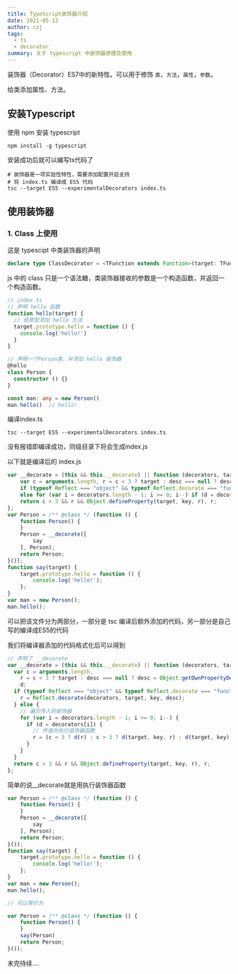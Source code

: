 ```yaml
---
title: TypeScript装饰器介绍
date: 2021-05-12
author: czj
tags:
  - ts
  - decorator
summary: 关于 typescript 中装饰器原理及使用
---
```


装饰器（Decorator）ES7中的新特性。可以用于修饰 `类`，`方法`，`属性`，`参数`。

给类添加属性、方法。



## 安装Typescript

使用 npm 安装 typescript

```shell
npm install -g typescript
```

安装成功后就可以编写ts代码了

```shell
# 装饰器是一项实验性特性，需要添加配置开启支持
# 将 index.ts 编译成 ES5 代码
tsc --target ES5 --experimentalDecorators index.ts
```



## 使用装饰器

### 1. Class 上使用

这是 typescipt 中类装饰器的声明

```typescript
declare type ClassDecorator = <TFunction extends Function>(target: TFunction) => TFunction | void;
```

js 中的 class 只是一个语法糖，类装饰器接收的参数是一个构造函数，并返回一个构造函数。

```typescript
// index.ts
// 声明 hello 函数
function hello(target) {
  // 给原型添加 hello 方法  
  target.prototype.hello = function () {
    console.log('hello!')
  }
}

// 声明一个Person类，并添加 hello 装饰器
@hello
class Person {
  constructor () {}
}

const man: any = new Person()
man.hello()  // hello!
```

编译index.ts

```shell
tsc --target ES5 --experimentalDecorators index.ts
```

没有报错即编译成功，同级目录下将会生成index.js



以下就是编译后的 index.js

```js
var __decorate = (this && this.__decorate) || function (decorators, target, key, desc) {
    var c = arguments.length, r = c < 3 ? target : desc === null ? desc = Object.getOwnPropertyDescriptor(target, key) : desc, d;
    if (typeof Reflect === "object" && typeof Reflect.decorate === "function") r = Reflect.decorate(decorators, target, key, desc);
    else for (var i = decorators.length - 1; i >= 0; i--) if (d = decorators[i]) r = (c < 3 ? d(r) : c > 3 ? d(target, key, r) : d(target, key)) || r;
    return c > 3 && r && Object.defineProperty(target, key, r), r;
};
var Person = /** @class */ (function () {
    function Person() {
    }
    Person = __decorate([
        say
    ], Person);
    return Person;
}());
function say(target) {
    target.prototype.hello = function () {
        console.log('hello!');
    };
}
var man = new Person();
man.hello();

```

可以把该文件分为两部分，一部分是 tsc 编译后额外添加的代码，另一部分是自己写的编译成ES5的代码

我们将编译器添加的代码格式化后可以得到

```js
// 声明了 __decorate
var __decorate = (this && this.__decorate) || function (decorators, target, key, desc) {
  var c = arguments.length,
    r = c < 3 ? target : desc === null ? desc = Object.getOwnPropertyDescriptor(target, key) : desc,
    d;
  if (typeof Reflect === "object" && typeof Reflect.decorate === "function") {
    r = Reflect.decorate(decorators, target, key, desc);
  } else {
    // 遍历传入的装饰器
    for (var i = decorators.length - 1; i >= 0; i--) {
      if (d = decorators[i]) {
        // 传值并执行装饰器函数
        r = (c < 3 ? d(r) : c > 3 ? d(target, key, r) : d(target, key)) || r;
      }
    }
  }
  return c > 3 && r && Object.defineProperty(target, key, r), r;
};
```

简单的说__decorate就是用执行装饰器函数

```js
var Person = /** @class */ (function () {
    function Person() {
    }
    Person = __decorate([
        say
    ], Person);
    return Person;
}());
function say(target) {
    target.prototype.hello = function () {
        console.log('hello!');
    };
}
var man = new Person();
man.hello();

// 可以等价为

var Person = /** @class */ (function () {
    function Person() {
    }
    say(Person)
    return Person;
}());
```



未完待续....